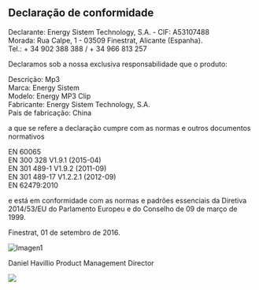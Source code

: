 ## Declaração de conformidade

Declarante: Energy Sistem Technology, S.A. - CIF: A53107488<br/>
Morada: Rua Calpe, 1 - 03509 Finestrat, Alicante (Espanha).<br/>
Tel.: + 34 902 388 388  / + 34 966 813 257<br/>

Declaramos sob a nossa exclusiva responsabilidade que o produto:

Descrição: Mp3 <br/>
Marca: Energy Sistem <br/>
Modelo: Energy MP3 Clip <br/>
Fabricante: Energy Sistem Technology, S.A. <br/>
País de fabricação:  China <br/>

a que se refere a declaração cumpre com as normas e outros documentos normativos

EN 60065<br/>
EN 300 328 V1.9.1 (2015-04)<br/>
EN 301 489-1 V1.9.2 (2011-09)<br/>
EN 301 489-17 V1.2.2.1 (2012-09)<br/>
EN 62479:2010<br/>


e está em conformidade com as normas e padrões essenciais da Diretiva 2014/53/EU  do Parlamento Europeu e do Conselho de 09 de março de 1999.

Finestrat, 01 de setembro de 2016.

![Imagen1](http://static.energysistem.com/images/manuals/42178/574c726744d98.jpg)

Daniel Havillio
Product Management Director

![](http://static.energysistem.com/images/manuals/39052/54887c2a4f567.jpg)
